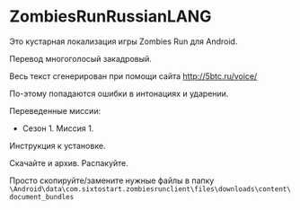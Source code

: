 # ZombiesRunRussianLANG
Это кустарная локализация игры Zombies Run для Android. 

Перевод многоголосый закадровый. 

Весь текст сгенерирован при помощи сайта http://5btc.ru/voice/

По-этому попадаются ошибки в интонациях и ударении.

Переведенные миссии:

* Сезон 1. Миссия 1.

Инструкция к установке.

Скачайте и архив. Распакуйте.

Просто скопируйте/замените нужные файлы в папку
`\Android\data\com.sixtostart.zombiesrunclient\files\downloads\content\document_bundles`
